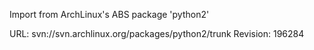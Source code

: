 Import from ArchLinux's ABS package 'python2'

URL: svn://svn.archlinux.org/packages/python2/trunk
Revision: 196284
